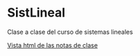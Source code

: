 # SistLineal
Clase a clase del curso de sistemas lineales

[Vista html de las notas de clase](https://drojasd.github.io/SistLineal/auxDocs/NotasSistLin.html "Notas de clase")
